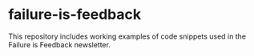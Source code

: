 # failure-is-feedback
This repository includes working examples of code snippets used in the Failure is Feedback newsletter.
